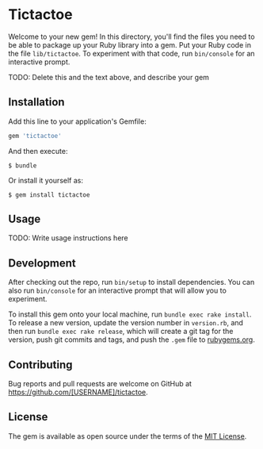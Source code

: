 # Tictactoe

Welcome to your new gem! In this directory, you'll find the files you need to be able to package up your Ruby library into a gem. Put your Ruby code in the file `lib/tictactoe`. To experiment with that code, run `bin/console` for an interactive prompt.

TODO: Delete this and the text above, and describe your gem

## Installation

Add this line to your application's Gemfile:

```ruby
gem 'tictactoe'
```

And then execute:

    $ bundle

Or install it yourself as:

    $ gem install tictactoe

## Usage

TODO: Write usage instructions here

## Development

After checking out the repo, run `bin/setup` to install dependencies. You can also run `bin/console` for an interactive prompt that will allow you to experiment.

To install this gem onto your local machine, run `bundle exec rake install`. To release a new version, update the version number in `version.rb`, and then run `bundle exec rake release`, which will create a git tag for the version, push git commits and tags, and push the `.gem` file to [rubygems.org](https://rubygems.org).

## Contributing

Bug reports and pull requests are welcome on GitHub at https://github.com/[USERNAME]/tictactoe.

## License

The gem is available as open source under the terms of the [MIT License](https://opensource.org/licenses/MIT).
